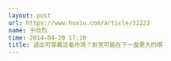 ```yaml
---
layout: post
url: https://www.huxiu.com/article/32222
name: 于欣烈
time: 2014-04-20 17:10
title: 退出可穿戴设备市场？耐克可能在下一盘更大的棋
---
```

